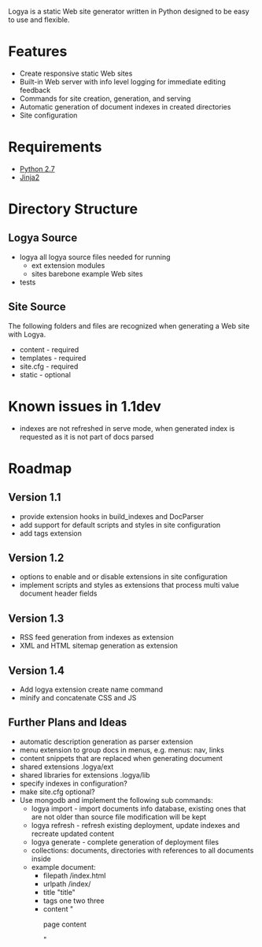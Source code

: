 Logya is a static Web site generator written in Python designed to be easy
to use and flexible.

# Features
* Create responsive static Web sites
* Built-in Web server with info level logging for immediate editing feedback
* Commands for site creation, generation, and serving
* Automatic generation of document indexes in created directories
* Site configuration

# Requirements
* [Python 2.7](http://python.org/)
* [Jinja2](http://jinja.pocoo.org/)

# Directory Structure

## Logya Source
* logya       all logya source files needed for running
    * ext       extension modules
    * sites     barebone example Web sites
* tests

## Site Source

The following folders and files are recognized when generating a Web site with Logya.

* content - required
* templates - required
* site.cfg - required
* static - optional

# Known issues in 1.1dev

* indexes are not refreshed in serve mode, when generated index is requested as it is not part of docs parsed

# Roadmap

## Version 1.1

* provide extension hooks in build_indexes and DocParser
* add support for default scripts and styles in site configuration
* add tags extension

## Version 1.2

* options to enable and or disable extensions in site configuration
* implement scripts and styles as extensions that process multi value document header fields

## Version 1.3

* RSS feed generation from indexes as extension
* XML and HTML sitemap generation as extension

## Version 1.4

* Add logya extension create name command
* minify and concatenate CSS and JS

## Further Plans and Ideas

* automatic description generation as parser extension
* menu extension to group docs in menus, e.g. menus: nav, links
* content snippets that are replaced when generating document
* shared extensions .logya/ext
* shared libraries for extensions .logya/lib
* specify indexes in configuration?
* make site.cfg optional?
* Use mongodb and implement the following sub commands:
    * logya import - import documents info database, existing ones that are not older than source file modification will be kept
    * logya refresh - refresh existing deployment, update indexes and recreate updated content
    * logya generate - complete generation of deployment files
    * collections: documents, directories with references to all documents inside
    * example document:
        * filepath /index.html
        * urlpath /index/
        * title "title"
        * tags one two three
        * content "<p>page content</p>"
